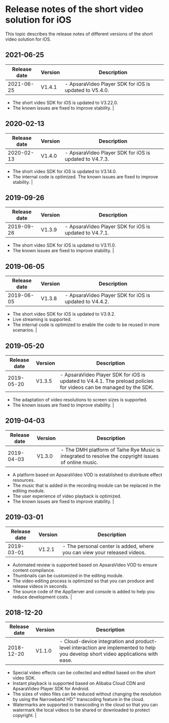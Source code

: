 # Release notes of the short video solution for iOS

This topic describes the release notes of different versions of the short video solution for iOS.

## 2021-06-25

|**Release date**|**Version**|**Description**|
|----------------|-----------|---------------|
|2021-06-25|V1.4.1|-   ApsaraVideo Player SDK for iOS is updated to V5.4.0.
-   The short video SDK for iOS is updated to V3.22.0.
-   The known issues are fixed to improve stability. |

## 2020-02-13

|**Release date**|**Version**|**Description**|
|----------------|-----------|---------------|
|2020-02-13|V1.4.0|-   ApsaraVideo Player SDK for iOS is updated to V4.7.3.
-   The short video SDK for iOS is updated to V3.14.0.
-   The internal code is optimized. The known issues are fixed to improve stability. |

## 2019-09-26

|**Release date**|**Version**|**Description**|
|----------------|-----------|---------------|
|2019-09-26|V1.3.9|-   ApsaraVideo Player SDK for iOS is updated to V4.7.1.
-   The short video SDK for iOS is updated to V3.11.0.
-   The known issues are fixed to improve stability. |

## 2019-06-05

|**Release date**|**Version**|**Description**|
|----------------|-----------|---------------|
|2019-06-05|V1.3.8|-   ApsaraVideo Player SDK for iOS is updated to V4.4.2.
-   The short video SDK for iOS is updated to V3.9.2.
-   Live streaming is supported.
-   The internal code is optimized to enable the code to be reused in more scenarios. |

## 2019-05-20

|**Release date**|**Version**|**Description**|
|----------------|-----------|---------------|
|2019-05-20|V1.3.5|-   ApsaraVideo Player SDK for iOS is updated to V4.4.1. The preload policies for videos can be managed by the SDK.
-   The adaptation of video resolutions to screen sizes is supported.
-   The known issues are fixed to improve stability. |

## 2019-04-03

|**Release date**|**Version**|**Description**|
|----------------|-----------|---------------|
|2019-04-03|V1.3.0|-   The DMH platform of Taihe Rye Music is integrated to resolve the copyright issues of online music.
-   A platform based on ApsaraVideo VOD is established to distribute effect resources.
-   The music that is added in the recording module can be replaced in the editing module.
-   The user experience of video playback is optimized.
-   The known issues are fixed to improve stability. |

## 2019-03-01

|**Release date**|**Version**|**Description**|
|----------------|-----------|---------------|
|2019-03-01|V1.2.1|-   The personal center is added, where you can view your released videos.
-   Automated review is supported based on ApsaraVideo VOD to ensure content compliance.
-   Thumbnails can be customized in the editing module.
-   The video editing process is optimized so that you can produce and release videos in seconds.
-   The source code of the AppServer and console is added to help you reduce development costs. |

## 2018-12-20

|**Release date**|**Version**|**Description**|
|----------------|-----------|---------------|
|2018-12-20|V1.1.0|-   Cloud-device integration and product-level interaction are implemented to help you develop short video applications with ease.
-   Special video effects can be collected and edited based on the short video SDK.
-   Instant playback is supported based on Alibaba Cloud CDN and ApsaraVideo Player SDK for Android.
-   The sizes of video files can be reduced without changing the resolution by using the Narrowband HD™ transcoding feature in the cloud.
-   Watermarks are supported in transcoding in the cloud so that you can watermark the local videos to be shared or downloaded to protect copyright. |

